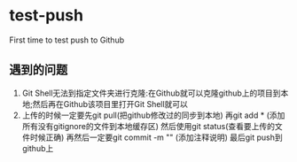 # test-push
First time to test push to Github
## 遇到的问题
1. Git Shell无法到指定文件夹进行克隆:在Github就可以克隆github上的项目到本地;然后再在Github该项目里打开Git Shell就可以
2. 上传的时候一定要先git pull(把github修改过的同步到本地)
    再git add * (添加所有没有gitignore的文件到本地缓存区)
    然后使用git status(查看要上传的文件时候正确)
    再然后一定要git commit -m "" (添加注释说明)
    最后git push到github上

